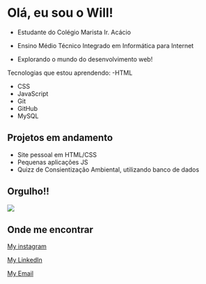 #  Olá, eu sou o Will! 
 
 - Estudante do Colégio Marista Ir. Acácio
   
 - Ensino Médio Técnico Integrado em Informática para Internet
   
- Explorando o mundo do desenvolvimento web!


 Tecnologias que estou aprendendo:
 -HTML
 - CSS
 - JavaScript
 - Git
 - GitHub 
 - MySQL

##  Projetos em andamento
- Site pessoal em HTML/CSS
- Pequenas aplicações JS
- Quizz de Consientização Ambiental, utilizando banco de dados


## Orgulho!!

![](https://media2.giphy.com/media/v1.Y2lkPTc5MGI3NjExMHczZWxhNnc0ZGF4Nmd5bmgydmN0Y2hvNTNzeTVsbjB3dTdjcTJhOSZlcD12MV9naWZzX3NlYXJjaCZjdD1n/U84wKNP9ypuedSq6wL/giphy.webp)

##  Onde me encontrar
[My instagram ](https://www.instagram.com/allmeidaz._?igsh=MTB1azB1OXozZnVydQ==)

[My LinkedIn](https://www.linkedin.com/in/willian-almeida-365710293?utm_source=share&utm_campaign=share_via&utm_content=profile&utm_medium=android_app)

[My Email](mailto:alemeidawillian@gmail.com)
